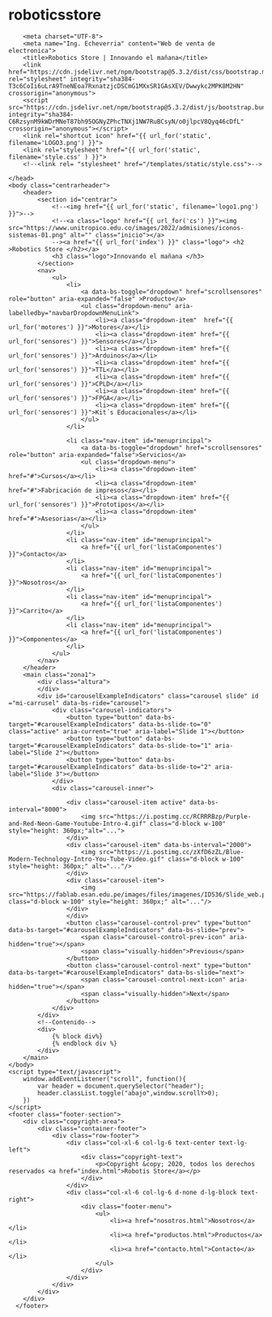 # roboticsstore

<!DOCTYPE html>
<html lang="es">
    <head>

        <meta charset="UTF-8">
        <meta name="Ing. Echeverria" content="Web de venta de electronica">
        <title>Robotics Store | Innovando el mañana</title>
        <link href="https://cdn.jsdelivr.net/npm/bootstrap@5.3.2/dist/css/bootstrap.min.css" rel="stylesheet" integrity="sha384-T3c6CoIi6uLrA9TneNEoa7RxnatzjcDSCmG1MXxSR1GAsXEV/Dwwykc2MPK8M2HN" crossorigin="anonymous">
        <script src="https://cdn.jsdelivr.net/npm/bootstrap@5.3.2/dist/js/bootstrap.bundle.min.js" integrity="sha384-C6RzsynM9kWDrMNeT87bh95OGNyZPhcTNXj1NW7RuBCsyN/o0jlpcV8Qyq46cDfL" crossorigin="anonymous"></script>
        <link rel="shortcut icon" href="{{ url_for('static', filename='LOGO3.png') }}">       
        <link rel="stylesheet" href="{{ url_for('static', filename='style.css' ) }}">
        <!--<link rel= "stylesheet" href="/templates/static/style.css">-->

    </head>
    <body class="centrarheader">
        <header>
            <section id="centrar">
                <!--<img href="{{ url_for('static', filename='logo1.png') }}">-->
                <!--<a class="logo" href="{{ url_for('cs') }}"><img src="https://www.unitropico.edu.co/images/2022/admisiones/iconos-sistemas-01.png" alt="" class="inicio"></a>
                --><a href="{{ url_for('index') }}" class="logo"> <h2 >Robotics Store </h2></a>
                <h3 class="logo">Innovando el mañana </h3>
            </section>
            <nav>
                <ul>
                    <li>
                        <a data-bs-toggle="dropdown" href="scrollsensores" role="button" aria-expanded="false" >Producto</a>
                        <ul class="dropdown-menu" aria-labelledby="navbarDropdownMenuLink">
                            <li><a class="dropdown-item"  href="{{ url_for('motores') }}">Motores</a></li>
                            <li><a class="dropdown-item" href="{{ url_for('sensores') }}">Sensores</a></li>
                            <li><a class="dropdown-item" href="{{ url_for('sensores') }}">Arduinos</a></li>
                            <li><a class="dropdown-item" href="{{ url_for('sensores') }}">TTL</a></li>
                            <li><a class="dropdown-item" href="{{ url_for('sensores') }}">CPLD</a></li>
                            <li><a class="dropdown-item" href="{{ url_for('sensores') }}">FPGA</a></li>
                            <li><a class="dropdown-item" href="{{ url_for('sensores') }}">Kit´s Educacionales</a></li>
                        </ul>
                    </li>
                    
                    <li class="nav-item" id="menuprincipal">
                        <a data-bs-toggle="dropdown" href="scrollsensores" role="button" aria-expanded="false">Servicios</a>
                        <ul class="dropdown-menu">
                            <li><a class="dropdown-item" href="#">Cursos</a></li>
                            <li><a class="dropdown-item" href="#">Fabricación de impresos</a></li>
                            <li><a class="dropdown-item" href="{{ url_for('sensores') }}">Prototipos</a></li>
                            <li><a class="dropdown-item" href="#">Asesorias</a></li>
                        </ul>
                    </li>
                    <li class="nav-item" id="menuprincipal">
                        <a href="{{ url_for('listaComponentes') }}">Contacto</a>
                    </li>
                    <li class="nav-item" id="menuprincipal">
                        <a href="{{ url_for('listaComponentes') }}">Nosotros</a>
                    </li>
                    <li class="nav-item" id="menuprincipal">
                        <a href="{{ url_for('listaComponentes') }}">Carrito</a>
                    </li>
                    <li class="nav-item" id="menuprincipal">
                        <a href="{{ url_for('listaComponentes') }}">Componentes</a>
                    </li>
                </ul>
            </nav>
        </header>
        <main class="zona1">
            <div class="altura">
            </div>
            <div id="carouselExampleIndicators" class="carousel slide" id ="mi-carrusel" data-bs-ride="carousel">
                <div class="carousel-indicators">
                    <button type="button" data-bs-target="#carouselExampleIndicators" data-bs-slide-to="0" class="active" aria-current="true" aria-label="Slide 1"></button>
                    <button type="button" data-bs-target="#carouselExampleIndicators" data-bs-slide-to="1" aria-label="Slide 2"></button>
                    <button type="button" data-bs-target="#carouselExampleIndicators" data-bs-slide-to="2" aria-label="Slide 3"></button>
                </div>
                <div class="carousel-inner">
                    
                    <div class="carousel-item active" data-bs-interval="8000">
                        <img src="https://i.postimg.cc/RCRRRBzp/Purple-and-Red-Neon-Game-Youtube-Intro-4.gif" class="d-block w-100" style="height: 360px;"alt="...">
                    </div>
                    <div class="carousel-item" data-bs-interval="2000">
                        <img src="https://i.postimg.cc/zXfD6zZL/Blue-Modern-Technology-Intro-You-Tube-Video.gif" class="d-block w-100" style="height: 360px;" alt="..."/>
                    </div>
                    <div class="carousel-item">
                        <img src="https://fablab.esan.edu.pe/images/files/imagenes/ID536/Slide_web.png" class="d-block w-100" style="height: 360px;" alt="..."/>
                    </div>
                    </div>
                    <button class="carousel-control-prev" type="button" data-bs-target="#carouselExampleIndicators" data-bs-slide="prev">
                        <span class="carousel-control-prev-icon" aria-hidden="true"></span>
                        <span class="visually-hidden">Previous</span>
                    </button>
                    <button class="carousel-control-next" type="button" data-bs-target="#carouselExampleIndicators" data-bs-slide="next">
                        <span class="carousel-control-next-icon" aria-hidden="true"></span>
                        <span class="visually-hidden">Next</span>
                    </button>
                </div>
            </div>
            <!--Contenido-->
            <div>
                {% block div%}
                {% endblock div %}
            </div>
        </main>
    </body>
    <script type="text/javascript">
        window.addEventListener("scroll", function(){
            var header = document.querySelector("header");
            header.classList.toggle("abajo",window.scrollY>0);
        })
    </script>
    <footer class="footer-section">
        <div class="copyright-area">
            <div class="container-footer">
                <div class="row-footer">
                    <div class="col-xl-6 col-lg-6 text-center text-lg-left">
                        <div class="copyright-text">
                            <p>Copyright &copy; 2020, todos los derechos reservados <a href="index.html">Robotis Store</a></p>
                        </div>
                    </div>
                    <div class="col-xl-6 col-lg-6 d-none d-lg-block text-right">
                        <div class="footer-menu">
                            <ul>
                                <li><a href="nosotros.html">Nosotros</a></li>
                                <li><a href="productos.html">Productos</a></li>
                                <li><a href="contacto.html">Contacto</a></li>
                            </ul>
                        </div>
                    </div>
                </div>
            </div>
        </div>
      </footer>  
</html>
